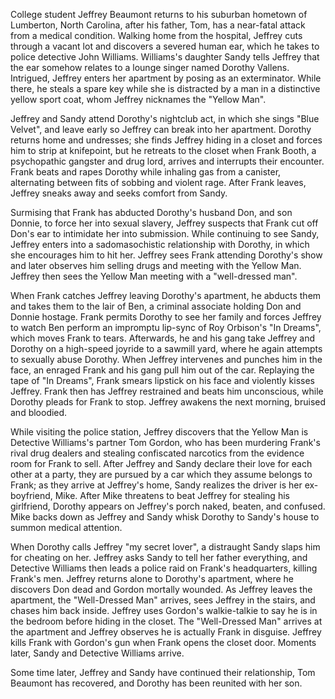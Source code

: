 College student Jeffrey Beaumont returns to his suburban hometown of Lumberton, North Carolina, after his father, Tom, has a near-fatal attack from a medical condition. Walking home from the hospital, Jeffrey cuts through a vacant lot and discovers a severed human ear, which he takes to police detective John Williams. Williams's daughter Sandy tells Jeffrey that the ear somehow relates to a lounge singer named Dorothy Vallens. Intrigued, Jeffrey enters her apartment by posing as an exterminator. While there, he steals a spare key while she is distracted by a man in a distinctive yellow sport coat, whom Jeffrey nicknames the "Yellow Man".

Jeffrey and Sandy attend Dorothy's nightclub act, in which she sings "Blue Velvet", and leave early so Jeffrey can break into her apartment. Dorothy returns home and undresses; she finds Jeffrey hiding in a closet and forces him to strip at knifepoint, but he retreats to the closet when Frank Booth, a psychopathic gangster and drug lord, arrives and interrupts their encounter. Frank beats and rapes Dorothy while inhaling gas from a canister, alternating between fits of sobbing and violent rage. After Frank leaves, Jeffrey sneaks away and seeks comfort from Sandy.

Surmising that Frank has abducted Dorothy's husband Don, and son Donnie, to force her into sexual slavery, Jeffrey suspects that Frank cut off Don's ear to intimidate her into submission. While continuing to see Sandy, Jeffrey enters into a sadomasochistic relationship with Dorothy, in which she encourages him to hit her. Jeffrey sees Frank attending Dorothy's show and later observes him selling drugs and meeting with the Yellow Man. Jeffrey then sees the Yellow Man meeting with a "well-dressed man".

When Frank catches Jeffrey leaving Dorothy's apartment, he abducts them and takes them to the lair of Ben, a criminal associate holding Don and Donnie hostage. Frank permits Dorothy to see her family and forces Jeffrey to watch Ben perform an impromptu lip-sync of Roy Orbison's "In Dreams", which moves Frank to tears. Afterwards, he and his gang take Jeffrey and Dorothy on a high-speed joyride to a sawmill yard, where he again attempts to sexually abuse Dorothy. When Jeffrey intervenes and punches him in the face, an enraged Frank and his gang pull him out of the car. Replaying the tape of "In Dreams", Frank smears lipstick on his face and violently kisses Jeffrey. Frank then has Jeffrey restrained and beats him unconscious, while Dorothy pleads for Frank to stop. Jeffrey awakens the next morning, bruised and bloodied.

While visiting the police station, Jeffrey discovers that the Yellow Man is Detective Williams's partner Tom Gordon, who has been murdering Frank's rival drug dealers and stealing confiscated narcotics from the evidence room for Frank to sell. After Jeffrey and Sandy declare their love for each other at a party, they are pursued by a car which they assume belongs to Frank; as they arrive at Jeffrey's home, Sandy realizes the driver is her ex-boyfriend, Mike. After Mike threatens to beat Jeffrey for stealing his girlfriend, Dorothy appears on Jeffrey's porch naked, beaten, and confused. Mike backs down as Jeffrey and Sandy whisk Dorothy to Sandy's house to summon medical attention.

When Dorothy calls Jeffrey "my secret lover", a distraught Sandy slaps him for cheating on her. Jeffrey asks Sandy to tell her father everything, and Detective Williams then leads a police raid on Frank's headquarters, killing Frank's men. Jeffrey returns alone to Dorothy's apartment, where he discovers Don dead and Gordon mortally wounded. As Jeffrey leaves the apartment, the "Well-Dressed Man" arrives, sees Jeffrey in the stairs, and chases him back inside. Jeffrey uses Gordon's walkie-talkie to say he is in the bedroom before hiding in the closet. The "Well-Dressed Man" arrives at the apartment and Jeffrey observes he is actually Frank in disguise. Jeffrey kills Frank with Gordon's gun when Frank opens the closet door. Moments later, Sandy and Detective Williams arrive.

Some time later, Jeffrey and Sandy have continued their relationship, Tom Beaumont has recovered, and Dorothy has been reunited with her son.


